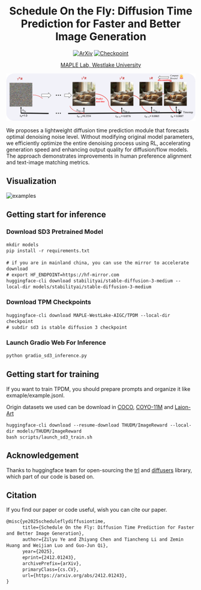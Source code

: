 <div align="center">

<h1>Schedule On the Fly: Diffusion Time Prediction for Faster and Better Image Generation</h1>

<p align="center">
<a href="https://arxiv.org/abs/2412.01243"><img src="https://img.shields.io/badge/arXiv-2412.01243-b31b1b.svg" alt="ArXiv"></a>
<a href="https://huggingface.co/MAPLE-WestLake-AIGC/TPDM"><img src="https://img.shields.io/badge/Checkpoint-Huggingface-yellow" alt="Checkpoint"></a>
</p>

[MAPLE Lab, Westlake University](https://maple.lab.westlake.edu.cn/)

</div>

![denosing process](./assets/denosing.png)

We proposes a lightweight diffusion time prediction module that forecasts optimal denoising noise level.
Without modifying original model parameters, we efficiently optimize the entire denoising process using RL, accelerating generation speed and enhancing output quality for diffusion/flow models. The approach demonstrates improvements in human preference alignment
and text-image matching metrics.

## Visualization
![examples](./assets/examples.png)

## Getting start for inference
### Download SD3 Pretrained Model

```shell
mkdir models
pip install -r requirements.txt

# if you are in mainland china, you can use the mirror to accelerate download
# export HF_ENDPOINT=https://hf-mirror.com
huggingface-cli download stabilityai/stable-diffusion-3-medium --local-dir models/stabilityai/stable-diffusion-3-medium
```

### Download TPM Checkpoints

```shell
huggingface-cli download MAPLE-WestLake-AIGC/TPDM --local-dir checkpoint
# subdir sd3 is stable diffusion 3 checkpoint
```

### Launch Gradio Web For Inference

```python
python gradio_sd3_inference.py
```

## Getting start for training

If you want to train TPDM, you should prepare prompts and organize it like exmaple/example.jsonl.

Origin datasets we used can be download in [COCO](https://cocodataset.org/#home), [COYO-11M](https://huggingface.co/datasets/CaptionEmporium/coyo-hd-11m-llavanext) and [Laion-Art](https://huggingface.co/datasets/laion/laion-art)

```shell
huggingface-cli download --resume-download THUDM/ImageReward --local-dir models/THUDM/ImageReward
bash scripts/launch_sd3_train.sh
```

## Acknowledgement
Thanks to huggingface team for open-sourcing the [trl](https://github.com/huggingface/trl) and [diffusers](https://github.com/huggingface/diffusers) library, which part of our code is based on.

## Citation
If you find our paper or code useful, wish you can cite our paper.
```
@misc{ye2025scheduleflydiffusiontime,
      title={Schedule On the Fly: Diffusion Time Prediction for Faster and Better Image Generation}, 
      author={Zilyu Ye and Zhiyang Chen and Tiancheng Li and Zemin Huang and Weijian Luo and Guo-Jun Qi},
      year={2025},
      eprint={2412.01243},
      archivePrefix={arXiv},
      primaryClass={cs.CV},
      url={https://arxiv.org/abs/2412.01243}, 
}
```

